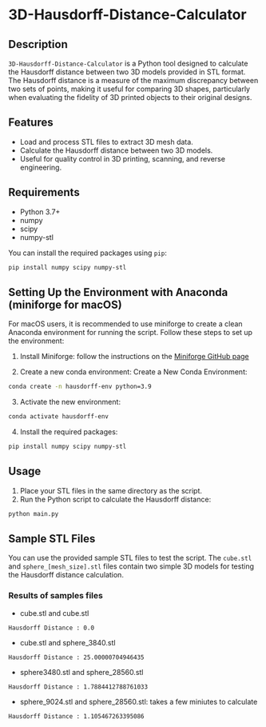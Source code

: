 # 3D-Hausdorff-Distance-Calculator

## Description
`3D-Hausdorff-Distance-Calculator` is a Python tool designed to calculate the Hausdorff distance between two 3D models provided in STL format. The Hausdorff distance is a measure of the maximum discrepancy between two sets of points, making it useful for comparing 3D shapes, particularly when evaluating the fidelity of 3D printed objects to their original designs.

## Features
- Load and process STL files to extract 3D mesh data.
- Calculate the Hausdorff distance between two 3D models.
- Useful for quality control in 3D printing, scanning, and reverse engineering.

## Requirements
- Python 3.7+
- numpy
- scipy
- numpy-stl

You can install the required packages using `pip`:

```bash
pip install numpy scipy numpy-stl
```

## Setting Up the Environment with Anaconda (miniforge for macOS)
For macOS users, it is recommended to use miniforge to create a clean Anaconda environment for running the script. Follow these steps to set up the environment:

1. Install Miniforge: follow the instructions on the [Miniforge GitHub page](https://github.com/conda-forge/miniforge)

2. Create a new conda environment:
Create a New Conda Environment:
```bash
conda create -n hausdorff-env python=3.9
```

3. Activate the new environment:
```bash
conda activate hausdorff-env
```

4. Install the required packages:
```bash
pip install numpy scipy numpy-stl
```


## Usage
1. Place your STL files in the same directory as the script.
2. Run the Python script to calculate the Hausdorff distance:

```bash
python main.py
```

## Sample STL Files
You can use the provided sample STL files to test the script. The `cube.stl` and `sphere_[mesh_size].stl` files contain two simple 3D models for testing the Hausdorff distance calculation.

### Results of samples files
- cube.stl and cube.stl
```
Hausdorff Distance : 0.0
```
- cube.stl and sphere_3840.stl
```
Hausdorff Distance : 25.00000704946435
```
- sphere3480.stl and sphere_28560.stl
```
Hausdorff Distance : 1.7884412788761033
```
- sphere_9024.stl and sphere_28560.stl: takes a few miniutes to calculate
```
Hausdorff Distance : 1.105467263395086
```
